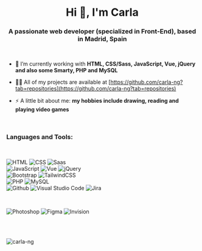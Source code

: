 <h1 align="center">Hi 👋, I'm Carla</h1>
<h3 align="center">A passionate web developer (specialized in Front-End), based in Madrid, Spain</h3>

<br>


- 🔭 I’m currently working with **HTML, CSS/Sass, JavaScript, Vue, jQuery and also some Smarty, PHP and MySQL**

- 👨‍💻 All of my projects are available at [https://github.com/carla-ng?tab=repositories](https://github.com/carla-ng?tab=repositories)

- ⚡ A little bit about me: **my hobbies include drawing, reading and playing video games**


<br>


<h3 align="left">Languages and Tools:</h3>

<br>

<p align="left">
  
  <img src="https://img.shields.io/badge/HTML5-E34F26?style=for-the-badge&logo=html5&logoColor=white" alt="HTML">
  <img src="https://img.shields.io/badge/CSS3-1572B6?style=for-the-badge&logo=css3&logoColor=white" alt="CSS">
  <img src="https://img.shields.io/badge/Sass-CC6699?style=for-the-badge&logo=sass&logoColor=white" alt="Saas">

  <br>

  <img src="https://img.shields.io/badge/JavaScript-323330?style=for-the-badge&logo=javascript&logoColor=F7DF1E" alt="JavaScript">
  <img src="https://img.shields.io/badge/Vue.js-35495E?style=for-the-badge&logo=vue.js&logoColor=4FC08D" alt="Vue">
  <img src="https://img.shields.io/badge/jQuery-0769AD?style=for-the-badge&logo=jquery&logoColor=white" alt="jQuery">

  <br>

  <img src="https://img.shields.io/badge/Bootstrap-563D7C?style=for-the-badge&logo=bootstrap&logoColor=white" alt="Bootstrap">
  <img src="https://img.shields.io/badge/Tailwind_CSS-38B2AC?style=for-the-badge&logo=tailwind-css&logoColor=white" alt="TailwindCSS">

  <br>

  <img src="https://img.shields.io/badge/PHP-777BB4?style=for-the-badge&logo=php&logoColor=white" alt="PHP">
  <img src="https://img.shields.io/badge/MySQL-005C84?style=for-the-badge&logo=mysql&logoColor=white" alt="MySQL">

  <br>

  <img src="https://img.shields.io/badge/GitHub-100000?style=for-the-badge&logo=github&logoColor=white" alt="Github">
  <img src="https://img.shields.io/badge/Visual_Studio_Code-0078D4?style=for-the-badge&logo=visual%20studio%20code&logoColor=white" alt="Visual Studio Code">
  <img src="https://img.shields.io/badge/Jira-0052CC?style=for-the-badge&logo=Jira&logoColor=white" alt="Jira">
  
</p>

<br>

<p align="left"> 
  
  <img src="https://img.shields.io/badge/Adobe%20Photoshop-31A8FF?style=for-the-badge&logo=Adobe%20Photoshop&logoColor=black" alt="Photoshop">
  <img src="https://img.shields.io/badge/Figma-F24E1E?style=for-the-badge&logo=figma&logoColor=white" alt="Figma">
  <img src="https://img.shields.io/badge/InVision-FF3366?style=for-the-badge&logo=InVision&logoColor=white" alt="Invision">
  
</p>

<br><br>

<p><img align="center" src="https://github-readme-stats.vercel.app/api/top-langs?username=carla-ng&show_icons=true&locale=en&layout=compact" alt="carla-ng" /></p>
